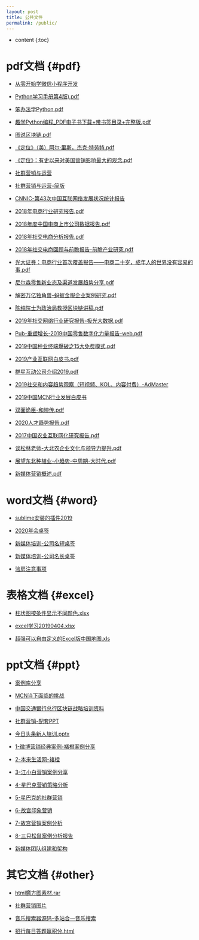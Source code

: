```yaml
---
layout: post
title: 公共文件
permalink: /public/
---
```


* content
{:toc}


pdf文档						{#pdf}
===================================

- [从零开始学微信小程序开发](/public/pdf/从零开始学微信小程序开发.pdf)

- [Python学习手册第4版).pdf](/public/pdf/Python学习手册第4版.pdf)

- [笨办法学Python.pdf](/public/pdf/笨办法学Python.pdf)

- [趣学Python编程_PDF电子书下载+带书签目录+完整版.pdf](/public/pdf/趣学Python编程_PDF电子书下载+带书签目录+完整版.pdf)

- [图说区块链.pdf](/public/pdf/图说区块链.pdf)

- [《定位》（美）阿尔·里斯，杰克·特劳特.pdf](/public/pdf/定位.pdf)

- [《定位》：有史以来对美国营销影响最大的观念.pdf](/public/pdf/定位：有史以来对美国营销影响最大的观念.pdf)

- [社群营销与运营](/public/pdf/社群营销与运营.pdf)

- [社群营销与运营-简版](/public/pdf/社群营销与运营-简版.pdf)

- [CNNIC-第43次中国互联网络发展状况统计报告](/public/pdf/CNNIC-第43次中国互联网络发展状况统计报告.pdf)

- [2018年电商行业研究报告.pdf](/public/pdf/2018年电商行业研究报告.pdf)

- [2018年度中国电商上市公司数据报告.pdf](/public/pdf/2018年度中国电商上市公司数据报告.pdf)

- [2018年社交电商分析报告.pdf](/public/pdf/2018年社交电商分析报告.pdf)

- [2018年社交电商回顾与前瞻报告-前瞻产业研究.pdf](/public/pdf/2018年社交电商回顾与前瞻报告-前瞻产业研究.pdf)

- [光大证券：电商行业首次覆盖报告——电商二十岁，成年人的世界没有容易的事.pdf](/public/pdf/光大证券-电商二十岁,成年人的世界没有容易的事.pdf)

- [尼尔森零售新业态及渠道发展趋势分享.pdf](/public/pdf/尼尔森零售新业态及渠道发展趋势分享.pdf)

- [解密万亿独角兽-蚂蚁金服企业案例研究.pdf](/public/pdf/解密万亿独角兽-蚂蚁金服企业案例研究.pdf)

- [陈纯院士为政治局教授区块链讲稿.pdf](/public/pdf/陈纯院士为政治局教授区块链讲稿.pdf)

- [2019年社交网络行业研究报告-极光大数据.pdf](/public/pdf/2019年社交网络行业研究报告-极光大数据.pdf)

- [Pub-重塑增长-2019中国零售数字化力量报告-web.pdf](/public/pdf/Pub-重塑增长-2019中国零售数字化力量报告-web.pdf)

- [2019中国种业终端爆破之15大免费模式.pdf](/public/pdf/2019中国种业终端爆破之15大免费模式.pdf)

- [2019产业互联网白皮书.pdf](/public/pdf/2019产业互联网白皮书.pdf)

- [群星互动公司介绍2019.pdf](/public/pdf/群星互动公司介绍2019.pdf)

- [2019社交和内容趋势观察（短视频、KOL、内容付费）-AdMaster](/public/pdf/2019社交和内容趋势观察.pdf)

- [2019中国MCN行业发展白皮书](/public/pdf/2019中国MCN行业发展白皮书.pdf)

- [双面诡臣-和坤传.pdf](/public/pdf/双面诡臣-和坤传.pdf)

- [2020人才趋势报告.pdf](/public/pdf/2020人才趋势报告.pdf)

- [2017中国农业互联网化研究报告.pdf](/public/pdf/2017中国农业互联网化研究报告.pdf)

- [谈松林老师-大北农企业文化与领导力提升.pdf](/public/pdf/谈松林老师-大北农企业文化与领导力提升.pdf)

- [展望东北种植业-小趋势-中周期-大时代.pdf](/public/pdf/展望东北种植业-小趋势-中周期-大时代.pdf)

- [新媒体营销概述.pdf](/public/pdf/新媒体营销概述.pdf)





word文档						{#word}
===================================

- [sublime安装的插件2019](https://view.officeapps.live.com/op/view.aspx?src=https://zydemo.github.io/public/doc/sublime安装的插件2019.docx)

- [2020年会桌签](https://view.officeapps.live.com/op/view.aspx?src=https://zydemo.github.io/public/doc/2020年会桌签.docx)

- [新媒体培训-公司名短桌签](https://view.officeapps.live.com/op/view.aspx?src=https://zydemo.github.io/public/doc/新媒体培训-公司名短桌签.docx)

- [新媒体培训-公司名长桌签](https://view.officeapps.live.com/op/view.aspx?src=https://zydemo.github.io/public/doc/新媒体培训-公司名长桌签.docx)

- [验房注意事项](https://view.officeapps.live.com/op/view.aspx?src=https://zydemo.github.io/public/doc/验房注意事项.docx)



表格文档						{#excel}
===================================

- [柱状图按条件显示不同颜色.xlsx](https://view.officeapps.live.com/op/view.aspx?src=https://zydemo.github.io/public/excel/柱状图按条件显示不同颜色.xlsx)

- [excel学习20190404.xlsx](https://view.officeapps.live.com/op/view.aspx?src=https://zydemo.github.io/public/excel/excel学习20190404.xlsx)

- [超强可以自由定义的Excel版中国地图.xls](https://view.officeapps.live.com/op/view.aspx?src=https://zydemo.github.io/public/excel/超强可以自由定义的Excel版中国地图.xls)


ppt文档						{#ppt}
===================================

- [案例库分享](/public/ppt/案例库分享.pptx)

- [MCN当下面临的挑战](https://view.officeapps.live.com/op/view.aspx?src=https://zydemo.github.io/public/ppt/MCN当下面临的挑战.pptx)

- [中国交通银行总行区块链战略培训资料](https://view.officeapps.live.com/op/view.aspx?src=https://zydemo.github.io/public/ppt/中国交通银行总行区块链战略培训资料.pptx)

- [社群营销-配套PPT](/public/ppt/社群营销-配套PPT.pptx)

- [今日头条新人培训.pptx](/public/ppt/今日头条新人培训.pptx)

- [1-微博营销经典案例-褚橙案例分享](https://view.officeapps.live.com/op/view.aspx?src=https://zydemo.github.io/public/ppt/1-微博营销经典案例-褚橙案例分享.pptx)

- [2-本来生活网-褚橙](https://view.officeapps.live.com/op/view.aspx?src=https://zydemo.github.io/public/ppt/2-本来生活网-褚橙.ppt)

- [3-江小白营销案例分享](https://view.officeapps.live.com/op/view.aspx?src=https://zydemo.github.io/public/ppt/3-江小白营销案例分享.pptx)

- [4-星巴克营销策略分析](https://view.officeapps.live.com/op/view.aspx?src=https://zydemo.github.io/public/ppt/4-星巴克营销策略分析.ppt)

- [5-星巴克的社群营销](https://view.officeapps.live.com/op/view.aspx?src=https://zydemo.github.io/public/ppt/5-星巴克的社群营销.pptx)

- [6-故宫印象营销](https://view.officeapps.live.com/op/view.aspx?src=https://zydemo.github.io/public/ppt/6-故宫印象营销.pptx)

- [7-故宫营销案例分析](/public/ppt/7-故宫营销案例分析.ppt)

- [8-三只松鼠案例分析报告](https://view.officeapps.live.com/op/view.aspx?src=https://zydemo.github.io/public/ppt/8-三只松鼠案例分析报告.pptx)

- [新媒体团队组建和架构](https://view.officeapps.live.com/op/view.aspx?src=https://zydemo.github.io/public/ppt/新媒体团队组建和架构.pptx)



其它文档						{#other}
===================================
- [html魔方图素材.rar](/public/other/img.rar)

- [社群营销图片](/public/other/社群营销图片.png)

- [音乐搜索器源码-多站合一音乐搜索](/public/other/music-master.zip)

- [招行每日答题赢积分.html](/public/other/招行每日答题赢积分.html)
